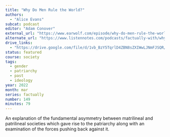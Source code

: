 ```yaml
---
title: "Why Do Men Rule the World?"
authors:
  - "Alice Evans"
subcat: podcast
editor: "Adam Conover"
external_url: "https://www.earwolf.com/episode/why-do-men-rule-the-world-with-dr-alice-evans/"
alternate_url: "https://www.listennotes.com/podcasts/factually-with/why-do-men-rule-the-world-MCnZHrTUNep/"
drive_links:
  - "https://drive.google.com/file/d/1vb_BzY5TqrlD4ZBN8sZXIWwLJNmFJSQR/view?usp=drivesdk"
status: featured
course: society
tags:
  - gender
  - patriarchy
  - past
  - ideology
year: 2022
month: mar
series: factually
number: 149
minutes: 79
---
```


An explanation of the fundamental asymmetry between matrilineal and patrilineal societies which gave rise to the patriarchy along with an examination of the forces pushing back against it.
